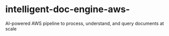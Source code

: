# intelligent-doc-engine-aws-
AI-powered AWS pipeline to process, understand, and query documents at scale
